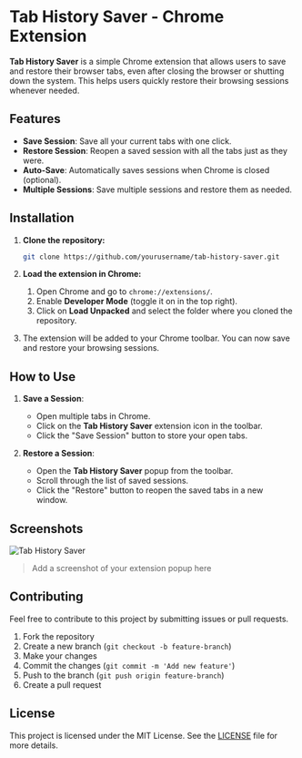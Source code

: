 
# Tab History Saver - Chrome Extension

**Tab History Saver** is a simple Chrome extension that allows users to save and restore their browser tabs, even after closing the browser or shutting down the system. This helps users quickly restore their browsing sessions whenever needed.

## Features

- **Save Session**: Save all your current tabs with one click.
- **Restore Session**: Reopen a saved session with all the tabs just as they were.
- **Auto-Save**: Automatically saves sessions when Chrome is closed (optional).
- **Multiple Sessions**: Save multiple sessions and restore them as needed.

## Installation

1. **Clone the repository:**

   ```bash
   git clone https://github.com/yourusername/tab-history-saver.git
   ```

2. **Load the extension in Chrome:**
   1. Open Chrome and go to `chrome://extensions/`.
   2. Enable **Developer Mode** (toggle it on in the top right).
   3. Click on **Load Unpacked** and select the folder where you cloned the repository.

3. The extension will be added to your Chrome toolbar. You can now save and restore your browsing sessions.

## How to Use

1. **Save a Session**: 
   - Open multiple tabs in Chrome.
   - Click on the **Tab History Saver** extension icon in the toolbar.
   - Click the "Save Session" button to store your open tabs.

2. **Restore a Session**:
   - Open the **Tab History Saver** popup from the toolbar.
   - Scroll through the list of saved sessions.
   - Click the "Restore" button to reopen the saved tabs in a new window.

## Screenshots

![Tab History Saver](screenshot.png)

> Add a screenshot of your extension popup here

## Contributing

Feel free to contribute to this project by submitting issues or pull requests.

1. Fork the repository
2. Create a new branch (`git checkout -b feature-branch`)
3. Make your changes
4. Commit the changes (`git commit -m 'Add new feature'`)
5. Push to the branch (`git push origin feature-branch`)
6. Create a pull request

## License

This project is licensed under the MIT License. See the [LICENSE](LICENSE) file for more details.
